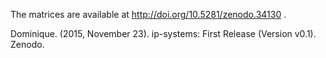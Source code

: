 The matrices are available at http://doi.org/10.5281/zenodo.34130 .

Dominique. (2015, November 23). ip-systems: First Release (Version v0.1). Zenodo.
